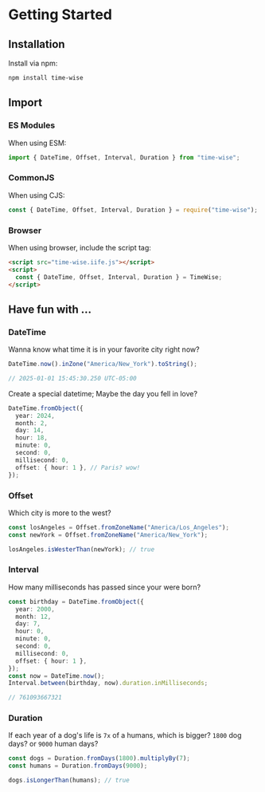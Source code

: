 # Getting Started

## Installation

Install via npm:

```bash
npm install time-wise
```

## Import

### ES Modules

When using ESM:

```typescript
import { DateTime, Offset, Interval, Duration } from "time-wise";
```

### CommonJS

When using CJS:

```typescript
const { DateTime, Offset, Interval, Duration } = require("time-wise");
```

### Browser

When using browser, include the script tag:

```html
<script src="time-wise.iife.js"></script>
<script>
  const { DateTime, Offset, Interval, Duration } = TimeWise;
</script>
```

## Have fun with ...

### DateTime

Wanna know what time it is in your favorite city right now?

```typescript
DateTime.now().inZone("America/New_York").toString();

// 2025-01-01 15:45:30.250 UTC-05:00
```

Create a special datetime; Maybe the day you fell in love?

```typescript
DateTime.fromObject({
  year: 2024,
  month: 2,
  day: 14,
  hour: 18,
  minute: 0,
  second: 0,
  millisecond: 0,
  offset: { hour: 1 }, // Paris? wow!
});
```

### Offset

Which city is more to the west?

```typescript
const losAngeles = Offset.fromZoneName("America/Los_Angeles");
const newYork = Offset.fromZoneName("America/New_York");

losAngeles.isWesterThan(newYork); // true
```

### Interval

How many milliseconds has passed since your were born?

```typescript
const birthday = DateTime.fromObject({
  year: 2000,
  month: 12,
  day: 7,
  hour: 0,
  minute: 0,
  second: 0,
  millisecond: 0,
  offset: { hour: 1 },
});
const now = DateTime.now();
Interval.between(birthday, now).duration.inMilliseconds;

// 761093667321
```

### Duration

If each year of a dog's life is `7x` of a humans,
which is bigger? `1800` dog days? or `9000` human days?

```typescript
const dogs = Duration.fromDays(1800).multiplyBy(7);
const humans = Duration.fromDays(9000);

dogs.isLongerThan(humans); // true
```
